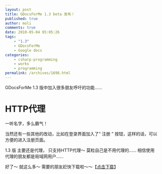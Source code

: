 ```yaml
---
layout: post
title: GDocsForMe 1.3 beta 发布！
published: true
author: moli
comments: true
date: 2010-05-04 05:05:26
tags:
    - "1.3"
    - GDocsForMe
    - Google docs
categories:
    - csharp-programming
    - works
    - programming
permalink: /archives/1698.html
---
```

[][1]GDocsForMe 1.3 版中加入很多朋友呼吁的功能……

# **HTTP代理**

一听名字，多么霸气！

当然还有一些其他的改动，比如在登录界面加入了“ 注册 ” 按钮，这样的话，可以方便的进入注册页面。

1.3 版 主要还是代理， 只支持HTTP代理～ 莫粒自己是不用代理的…… 相信使用代理的朋友都是局域网用户……

好了～ 就这么多～ 需要的朋友赶快下载啦～～【[点击下载][2]】

 [1]: http://huoxr.com/wp-content/uploads/2010/05/gdocsforme1.3.jpg
 [2]: /molisoft/down/GDocsForMe-beta.zip